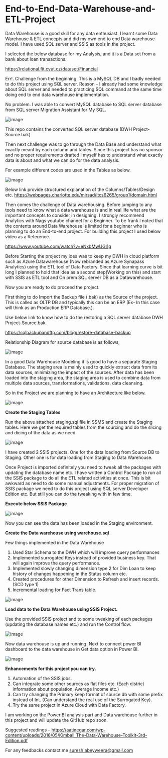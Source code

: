 # End-to-End-Data-Warehouse-and-ETL-Project
Data Warehouse is a good skill for any data enthusiast. I learnt some Data Warehouse &amp; ETL concepts and did my own end to end Data warehouse model. I have used SQL server and SSIS as tools in the project.

I selected the below database for my Analysis, and it is a Data set from a bank about loan transactions.

https://relational.fit.cvut.cz/dataset/Financial

Err!. Challenge from the beginning. This is a MySQL DB and I badly needed to do this project using SQL server. Reason – I already had some knowledge about SQL server and needed to practicing SQL command at the same time doing end to end data warehouse implementation.

No problem. I was able to convert MySQL database to SQL server database from SQL server Migration Assistant for My SQL.

![image](https://user-images.githubusercontent.com/61721484/147851748-d2ef72b0-d7c1-4f03-b8a9-a888047ead42.png)

This repo contains the converted SQL server database (DWH Project-Source.bak)

Then next challenge was to go through the Data Base and understand what exactly meant by each column and tables. Since this project has no sponsor and no proper requirements drafted I myself has to understand what exactly data is about and what we can do for the data analysis.

For example different codes are used in the Tables as below.

![image](https://user-images.githubusercontent.com/61721484/147851777-6356415f-ef77-4288-9181-89d093270a22.png)

Below link provide structured explanation of the Columns/Tables/Design etc.
https://webpages.charlotte.edu/mirsad/itcs6265/group1/domain.html

Then comes the challenge of Data warehousing. Before jumping to any tools need to know what a data warehouse is and in real life what are the important concepts to consider in designing. I strongly recommend Analytics with Nags youtube channel for a Beginner. To be frank I noted that the contents around Data Warehouse is limited for a beginner who is planning to do an End-to-end project. For building this project I used below video as a Reference.

 https://www.youtube.com/watch?v=eNxbMwUGl1g
 
Before Starting the project my idea was to keep my DWH in cloud platform such as Azure Datawarehouse (Now rebranded as Azure Synapass Analytics) using the ETL tool of Data Factory. Since that learning curve is bit long I planned to hold that idea as a second step(Working on this) and start with SSIS as ETL tool and On prem SQL server DB as a Datawarehouse.

Now you are ready to do proceed the project.

First thing to do Import the Backup file (.bak) as the Source of the project. This is called as OLTP DB and typically this can be an ERP (Ex- In this case will think as an Production ERP Database.).

Use below link to know how to do the restoring a SQL server database DWH Project-Source.bak.

https://sqlbackupandftp.com/blog/restore-database-backup

Relationship Diagram for source database is as follows,

![image](https://user-images.githubusercontent.com/61721484/147851821-e8f100ee-68a7-4e8d-b47e-abf7a6fc7c17.png)

In a good Data Warehouse Modeling it is good to have a separate Staging Database. The staging area is mainly used to quickly extract data from its data sources, minimizing the impact of the sources. After data has been loaded into the staging area, the staging area is used to combine data from multiple data sources, transformations, validations, data cleansing.

So in the Project we are planning to have an Architecture like below.

![image](https://user-images.githubusercontent.com/61721484/147851835-ed1af38d-3876-48db-8b1d-0d47cff2f15d.png)

**Create the Staging Tables**

Run the above attached staging.sql file in SSMS and create the Staging tables. Here we get the required tables from the sourcing and do the slicing and dicing of the data as we need. 

![image](https://user-images.githubusercontent.com/61721484/147851853-d1c02ec2-8f09-47b0-a0ed-f0ec49ef8315.png)

I have created 2 SSIS projects. One for the data loading from Source DB to Staging. Other one is for data loading from Staging to Data Warehouse. 

Once Project is imported definitely you need to tweak all the packages with updating the database name etc. I have written a Control Package to run all the SSIS package to do all the ETL related activities at once. This is bit awkward as need to do some manual adjustments. For proper migration of SSIS package we need to do this project using SQL server Developer Edition etc. But still you can do the tweaking with in few time.

**Execute below SSIS Package**

![image](https://user-images.githubusercontent.com/61721484/147851886-746ad6f2-9616-4c82-99d3-e881acfa8b9c.png)

Now you can see the data has been loaded in the Staging environment.

**Create the Data warehouse using warehouse.sql**

Few things implemented in the Data Warehouse

1.	Used Star Schema to the DWH which will improve query performances
2.	Implemented surrogated Keys instead of provided business key. That will again improve the query performance.
3.	Implemented slowly changing dimension type 2 for Dim Loan to keep history of changes happening in the Status column etc.
4.	Created procedures for other Dimension to Refresh and insert records.(SCD type 1) 
5.	Incremental loading for Fact Trans table.

![image](https://user-images.githubusercontent.com/61721484/147851907-7706dcc6-3802-4f97-84fd-eb53cfe737e9.png)


**Load data to the Data Warehouse using SSIS Project.**

Use the provided SSIS project and to some tweaking of each packages (updating the database names etc.) and run the Control flow.

![image](https://user-images.githubusercontent.com/61721484/147851917-9a830576-9ad5-42c9-8ed4-43bd5c0224b6.png)

Now data warehouse is up and running. Next to connect power BI dashboard to the data warehouse in Get data option in Power BI.

![image](https://user-images.githubusercontent.com/61721484/147852035-36a629f6-e89e-496a-828a-1ce904fdcbb1.png)

**Enhancements for this project you can try.**

1.	Automation of the SSIS jobs.
2.	Can integrate some other sources as flat files etc. (Each district information about population, Average Income etc.)
3.	Can try changing the Primary keep format of source db with some prefix instead of Int. (Can understand the real use of the Surrogated Key).
4.	Try the same project in Azure Cloud with Data Factory.

I am working on the Power BI analysis part and Data warehouse further in this project and will update the GitHub repo soon.

Suggested readings – https://aatinegar.com/wp-content/uploads/2016/05/Kimball_The-Data-Warehouse-Toolkit-3rd-Edition.pdf

For any feedbacks contact me  suresh.abeyweera@gmail.com


